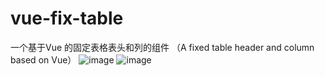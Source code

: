 # vue-fix-table
 一个基于Vue 的固定表格表头和列的组件
 （A fixed table header and column based on Vue）
![image](https://github.com/stjava/vue-fixed-table/blob/master/img/1.png)
![image](https://github.com/stjava/vue-fixed-table/blob/master/img/2.png)
